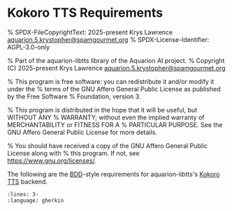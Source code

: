 # Kokoro TTS Requirements

% SPDX-FileCopyrightText: 2025-present Krys Lawrence <aquarion.5.krystopher@spamgourmet.org>
% SPDX-License-Identifier: AGPL-3.0-only

% Part of the aquarion-libtts library of the Aquarion AI project.
% Copyright (C) 2025-present Krys Lawrence <aquarion.5.krystopher@spamgourmet.org>

% This program is free software: you can redistribute it and/or modify it under the
% terms of the GNU Affero General Public License as published by the Free Software
% Foundation, version 3.

% This program is distributed in the hope that it will be useful, but WITHOUT ANY
% WARRANTY; without even the implied warranty of MERCHANTABILITY or FITNESS FOR A
% PARTICULAR PURPOSE. See the GNU Affero General Public License for more details.

% You should have received a copy of the GNU Affero General Public License along with
% this program. If not, see <https://www.gnu.org/licenses/>.

The following are the
[BDD](https://en.wikipedia.org/wiki/Behavior-driven_development)-style requirements for
aquarion-libtts's [Kokoro TTS](https://huggingface.co/hexgrad/Kokoro-82M) backend.

```{literalinclude} ../../../tests/acceptance/features/kokoro.feature
:lines: 3-
:language: gherkin
```

